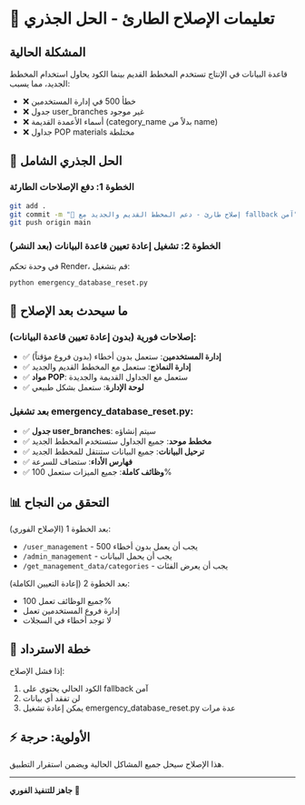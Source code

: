 # 🚨 تعليمات الإصلاح الطارئ - الحل الجذري

## المشكلة الحالية
قاعدة البيانات في الإنتاج تستخدم المخطط القديم بينما الكود يحاول استخدام المخطط الجديد، مما يسبب:
- ❌ خطأ 500 في إدارة المستخدمين
- ❌ جدول user_branches غير موجود
- ❌ أسماء الأعمدة القديمة (category_name بدلاً من name)
- ❌ جداول POP materials مختلطة

## 🔧 الحل الجذري الشامل

### الخطوة 1: دفع الإصلاحات الطارئة
```bash
git add .
git commit -m "🚨 إصلاح طارئ - دعم المخطط القديم والجديد مع fallback آمن"
git push origin main
```

### الخطوة 2: تشغيل إعادة تعيين قاعدة البيانات (بعد النشر)
في وحدة تحكم Render، قم بتشغيل:
```bash
python emergency_database_reset.py
```

## 🎯 ما سيحدث بعد الإصلاح

### إصلاحات فورية (بدون إعادة تعيين قاعدة البيانات):
- ✅ **إدارة المستخدمين**: ستعمل بدون أخطاء (بدون فروع مؤقتاً)
- ✅ **إدارة النماذج**: ستعمل مع المخطط القديم والجديد
- ✅ **مواد POP**: ستعمل مع الجداول القديمة والجديدة
- ✅ **لوحة الإدارة**: ستعمل بشكل طبيعي

### بعد تشغيل emergency_database_reset.py:
- ✅ **جدول user_branches**: سيتم إنشاؤه
- ✅ **مخطط موحد**: جميع الجداول ستستخدم المخطط الجديد
- ✅ **ترحيل البيانات**: جميع البيانات ستنتقل للمخطط الجديد
- ✅ **فهارس الأداء**: ستضاف للسرعة
- ✅ **وظائف كاملة**: جميع الميزات ستعمل 100%

## 📊 التحقق من النجاح

بعد الخطوة 1 (الإصلاح الفوري):
- `/user_management` - يجب أن يعمل بدون أخطاء 500
- `/admin_management` - يجب أن يحمل البيانات
- `/get_management_data/categories` - يجب أن يعرض الفئات

بعد الخطوة 2 (إعادة التعيين الكاملة):
- جميع الوظائف تعمل 100%
- إدارة فروع المستخدمين تعمل
- لا توجد أخطاء في السجلات

## 🔄 خطة الاسترداد

إذا فشل الإصلاح:
1. الكود الحالي يحتوي على fallback آمن
2. لن تفقد أي بيانات
3. يمكن إعادة تشغيل emergency_database_reset.py عدة مرات

## ⚡ الأولوية: حرجة

هذا الإصلاح سيحل جميع المشاكل الحالية ويضمن استقرار التطبيق.

---

**جاهز للتنفيذ الفوري** 🚀